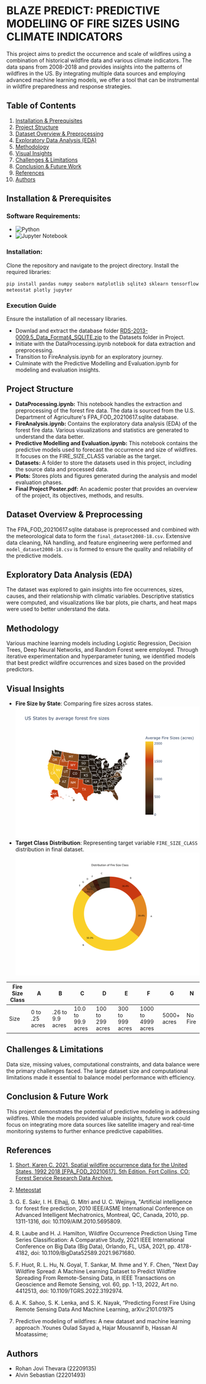 
# BLAZE PREDICT: PREDICTIVE MODELlING OF FIRE SIZES USING CLIMATE INDICATORS

This project aims to predict the occurrence and scale of wildfires using a combination of historical wildfire data and various climate indicators. The data spans from 2008-2018 and provides insights into the patterns of wildfires in the US. By integrating multiple data sources and employing advanced machine learning models, we offer a tool that can be instrumental in wildfire preparedness and response strategies.

## Table of Contents

1. [Installation & Prerequisites](#installation--prerequisites)
2. [Project Structure](#project-structure)
3. [Dataset Overview & Preprocessing](#dataset-overview--preprocessing) 
4. [Exploratory Data Analysis (EDA)](#exploratory-data-analysis-eda)
5. [Methodology](#methodology)
6. [Visual Insights](#visual-insights)
7. [Challenges & Limitations](#challenges--limitations)
8. [Conclusion & Future Work](#conclusion--future-work)
9. [References](#references)
10. [Authors](#authors)

## Installation & Prerequisites

### Software Requirements:
- ![Python](https://img.shields.io/badge/python-v3.7+-blue.svg)
- ![Jupyter Notebook](https://img.shields.io/badge/Jupyter-Notebook-blue.svg)
### Installation:
Clone the repository and navigate to the project directory. Install the required libraries:
```
pip install pandas numpy seaborn matplotlib sqlite3 sklearn tensorflow meteostat plotly jupyter
```
### Execution Guide
Ensure the installation of all necessary libraries.
- Downlad and extract the database folder [RDS-2013-0009.5_Data_Format4_SQLITE.zip](https://www.fs.usda.gov/rds/archive/products/RDS-2013-0009.5/RDS-2013-0009.5_Data_Format4_SQLITE.zip) to the Datasets folder in Project.
- Initiate with the DataProcessing.ipynb notebook for data extraction and preprocessing.
- Transition to FireAnalysis.ipynb for an exploratory journey.
- Culminate with the Predictive Modelling and Evaluation.ipynb for modeling and evaluation insights.

## Project Structure
- **DataProcessing.ipynb:** This notebook handles the extraction and preprocessing of the forest fire data. The data is sourced from the U.S. Department of Agriculture's FPA_FOD_20210617.sqlite database.
- **FireAnalysis.ipynb:** Contains the exploratory data analysis (EDA) of the forest fire data. Various visualizations and statistics are generated to understand the data better.
- **Predictive Modelling and Evaluation.ipynb:** This notebook contains the predictive models used to forecast the occurrence and size of wildfires. It focuses on the FIRE_SIZE_CLASS variable as the target.
- **Datasets:** A folder to store the datasets used in this project, including the source data and processed data.
- **Plots:** Stores plots and figures generated during the analysis and model evaluation phases.
- **Final Project Poster.pdf:** An academic poster that provides an overview of the project, its objectives, methods, and results.


## Dataset Overview & Preprocessing

The FPA_FOD_20210617.sqlite database is preprocessed and combined with the meteorological data to form the `final_dataset2008-18.csv`. Extensive data cleaning, NA handling, and feature engineering were performed and `model_dataset2008-18.csv` is formed to ensure the quality and reliability of the predictive models.

## Exploratory Data Analysis (EDA)

The dataset was explored to gain insights into fire occurrences, sizes, causes, and their relationship with climatic variables. Descriptive statistics were computed, and visualizations like bar plots, pie charts, and heat maps were used to better understand the data.

## Methodology

Various machine learning models including Logistic Regression, Decision Trees, Deep Neural Networks, and Random Forest were employed. Through iterative experimentation and hyperparameter tuning, we identified models that best predict wildfire occurrences and sizes based on the provided predictors.

## Visual Insights

- **Fire Size by State**: Comparing fire sizes across states.
![Fire Size by State](Project/Plots/State_by_FireSize.png)
- **Target Class Distribution**: Representing target variable `FIRE_SIZE_CLASS` distribution in final dataset.
![Class Distribution](Project/Plots/Class_Distribution.png)

Fire Size Class | A | B | C | D | E | F | G | N 
--- | --- | --- | --- |--- |--- |--- |--- |--- 
Size | 0 to .25 acres | .26 to 9.9 acres | 10.0 to 99.9 acres | 100 to 299 acres| 300 to 999 acres | 1000 to 4999 acres | 5000+ acres | No Fire
 

## Challenges & Limitations

Data size, missing values, computational constraints, and data balance were the primary challenges faced. The large dataset size and computational limitations made it essential to balance model performance with efficiency.

## Conclusion & Future Work

This project demonstrates the potential of predictive modeling in addressing wildfires. While the models provided valuable insights, future work could focus on integrating more data sources like satellite imagery and real-time monitoring systems to further enhance predictive capabilities.

## References
1. [Short, Karen C. 2021. Spatial wildfire occurrence data for the United States, 1992 2018 [FPA_FOD_20210617]. 5th Edition. Fort Collins, CO: Forest Service Research Data Archive.](https://doi.org/10.2737/RDS-2013-0009.5)

2. [Meteostat](https://meteostat.net/en/)

3. G. E. Sakr, I. H. Elhajj, G. Mitri and U. C. Wejinya, "Artificial intelligence for forest fire prediction, 2010 IEEE/ASME International Conference on Advanced Intelligent Mechatronics, 
Montreal, QC, Canada, 2010, pp. 1311-1316, doi: 10.1109/AIM.2010.5695809.

4. R. Laube and H. J. Hamilton, Wildfire Occurrence Prediction Using Time Series Classification: A Comparative Study, 2021 IEEE International Conference on Big Data (Big Data), Orlando, FL, USA, 2021, pp. 4178-4182, doi: 10.1109/BigData52589.2021.9671680.

5. F. Huot, R. L. Hu, N. Goyal, T. Sankar, M. Ihme and Y. F. Chen, "Next Day Wildfire Spread: A Machine Learning Dataset to Predict Wildfire Spreading From Remote-Sensing Data, in IEEE Transactions on Geoscience and Remote Sensing, vol. 60, pp. 1-13, 2022, Art no. 4412513, doi: 10.1109/TGRS.2022.3192974.

6. A. K. Sahoo, S. K. Lenka, and S. K. Nayak, “Predicting Forest Fire Using Remote Sensing Data And Machine Learning, arXiv:2101.01975

7. Predictive modeling of wildfires: A new dataset and machine learning approach .Younes Oulad Sayad a, Hajar Mousannif b, Hassan Al Moatassime;

## Authors
- Rohan Jovi Thevara (22209135)
- Alvin Sebastian (22201493)
